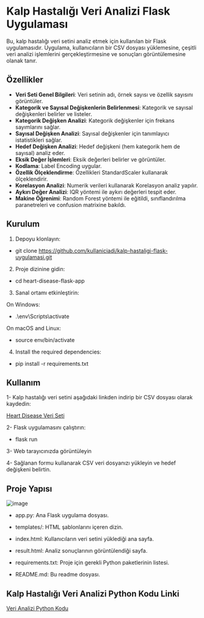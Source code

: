 # Kalp Hastalığı Veri Analizi Flask Uygulaması

Bu, kalp hastalığı veri setini analiz etmek için kullanılan bir Flask uygulamasıdır. Uygulama, kullanıcıların bir CSV dosyası yüklemesine, çeşitli veri analizi işlemlerini gerçekleştirmesine ve sonuçları görüntülemesine olanak tanır.

## Özellikler

- **Veri Seti Genel Bilgileri**: Veri setinin adı, örnek sayısı ve özellik sayısını görüntüler.
- **Kategorik ve Sayısal Değişkenlerin Belirlenmesi**: Kategorik ve sayısal değişkenleri belirler ve listeler.
- **Kategorik Değişken Analizi**: Kategorik değişkenler için frekans sayımlarını sağlar.
- **Sayısal Değişken Analizi**: Sayısal değişkenler için tanımlayıcı istatistikleri sağlar.
- **Hedef Değişken Analizi**: Hedef değişkeni (hem kategorik hem de sayısal) analiz eder.
- **Eksik Değer İşlemleri**: Eksik değerleri belirler ve görüntüler.
- **Kodlama**: Label Encoding uygular.
- **Özellik Ölçeklendirme**: Özellikleri StandardScaler kullanarak ölçeklendirir.
- **Korelasyon Analizi**: Numerik verileri kullanarak Korelasyon analiz yapılır. 
- **Aykırı Değer Analizi**: IQR yöntemi ile aykırı değerleri tespit eder.
- **Makine Öğrenimi**: Random Forest yöntemi ile eğitildi, sınıflandırılma paranetreleri ve confusion matrixine bakıldı.

## Kurulum

1. Depoyu klonlayın:
     
*  git clone https://github.com/kullaniciadi/kalp-hastaligi-flask-uygulamasi.git
2. Proje dizinine gidin:
 
   
* cd heart-disease-flask-app

3. Sanal ortamı etkinleştirin:
   
  On Windows:

* .\env\Scripts\activate
   
 On macOS and Linux:
  
* source env/bin/activate
  
   
4. Install the required dependencies:
   
* pip install -r requirements.txt

## Kullanım

1- Kalp hastalığı veri setini aşağıdaki linkden indirip bir CSV dosyası olarak kaydedin:

[Heart Disease Veri Seti](https://www.kaggle.com/datasets/thedevastator/predicting-heart-disease-risk-using-clinical-var)

2- Flask uygulamasını çalıştırın:

* flask run

3- Web tarayıcınızda görüntüleyin 

4- Sağlanan formu kullanarak CSV veri dosyanızı yükleyin ve hedef değişkeni belirtin.

## Proje Yapısı

![image](https://github.com/betulaltunl/Heart-Disease-Prediction/assets/101793578/00be0b24-1e1d-4742-b1f5-96ff976b820c)


- app.py: Ana Flask uygulama dosyası.

- templates/: HTML şablonlarını içeren dizin.

- index.html: Kullanıcıların veri setini yüklediği ana sayfa.

- result.html: Analiz sonuçlarının görüntülendiği sayfa.

- requirements.txt: Proje için gerekli Python paketlerinin listesi.

- README.md: Bu readme dosyası.

## Kalp Hastalığı Veri Analizi Python Kodu Linki
[Veri Analizi Python Kodu](https://www.kaggle.com/code/sevvalmertoglu/veri-analizi/notebook)
